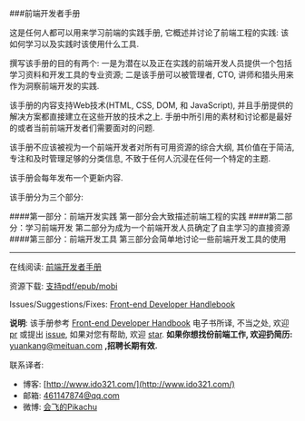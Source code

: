 ###前端开发者手册

这是任何人都可以用来学习前端的实践手册, 它概述并讨论了前端工程的实践: 该如何学习以及实践时该使用什么工具.

撰写该手册的目的有两个: 一是为潜在以及正在实践的前端开发人员提供一个包括学习资料和开发工具的专业资源; 二是该手册可以被管理者, CTO, 讲师和猎头用来作为洞察前端开发的实践.

该手册的内容支持Web技术(HTML, CSS, DOM, 和 JavaScript), 并且手册提供的解决方案都直接建立在这些开放的技术之上. 手册中所引用的素材和讨论都是最好的或者当前前端开发者们需要面对的问题.

该手册不应该被视为一个前端开发者对所有可用资源的综合大纲, 其价值在于简洁, 专注和及时管理足够的分类信息, 不致于任何人沉浸在任何一个特定的主题.

该手册会每年发布一个更新内容.

该手册分为三个部分:

####第一部分：前端开发实践
第一部分会大致描述前端工程的实践
####第二部分：学习前端开发
第二部分为成为一个前端开发人员确定了自主学习的直接资源
####第三部分：前端开发工具
第三部分会简单地讨论一些前端开发工具的使用

---

在线阅读: [前端开发者手册](https://dwqs.gitbooks.io/frontenddevhandbook/content/)

资源下载: [支持pdf/epub/mobi](https://www.gitbook.com/book/dwqs/frontenddevhandbook/details)

Issues/Suggestions/Fixes: [Front-end Developer Handlebook](https://github.com/dwqs/fedHandlebook)

**说明**: 该手册参考 [Front-end Developer Handbook](http://www.frontendhandbook.com/index.html) 电子书所译, 不当之处, 欢迎 [pr](https://github.com/dwqs/fedHandlebook) 或提出 [issue](https://github.com/dwqs/fedHandlebook), 如果对您有帮助, 欢迎 [star](https://github.com/dwqs/fedHandlebook). **如果你想找份前端工作, 欢迎扔简历:** <a href='mailto:yuankang@meituan.com' style='color:red;font-weight:bold;text-decoration:none'>yuankang@meituan.com</a> **,招聘长期有效.**

联系译者:

* 博客: [http://www.ido321.com/](http://www.ido321.com/)
* 邮箱: <a href='mailto:461147874@qq.com'>461147874@qq.com</a>
* 微博: [会飞的Pikachu](http://weibo.com/rebgin)





